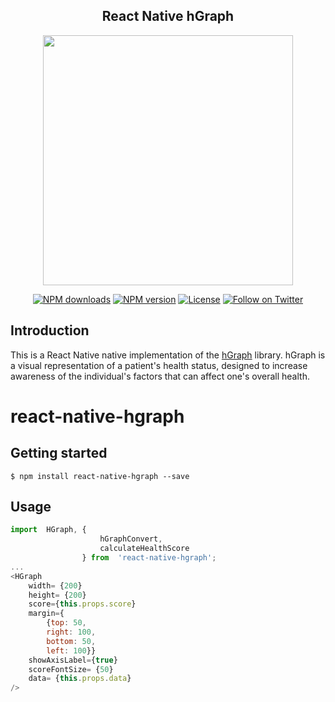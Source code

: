 
  <h2 align="center">React Native hGraph</h2>
<p align="center">
  <a href="http://hgraph.or">
    <img width="400" src="https://firebasestorage.googleapis.com/v0/b/health-score-6740b.appspot.com/o/development%2Fresources%2Fimages%2FSimulator%20Screen%20Shot%20-%20iPhone%208%20Plus%20-%202018-04-07%20at%2022.07.28.png?alt=media&token=48afa9ee-7256-4623-b335-6d1b6a257341"><br/>
  </a>

</p>

<p align="center">
  <a href="https://www.npmjs.com/package/react-native-human-api"><img src="https://img.shields.io/npm/dt/react-native-human-api.svg?style=flat-square" alt="NPM downloads"></a>
  <a href="https://www.npmjs.com/package/react-native-human-api"><img src="https://img.shields.io/npm/v/react-native-human-api.svg?style=flat-square" alt="NPM version"></a>
  <a href="/LICENSE"><img src="https://img.shields.io/aur/license/yaourt.svg?style=flat-square" alt="License"></a>
  <a href="https://twitter.com/citizenhealth"><img src="https://img.shields.io/twitter/follow/CitizenHealthio.svg?style=social&logo=twitter&label=Follow" alt="Follow on Twitter"></a>
</p>

## Introduction

This is a React Native native implementation of the  [hGraph](http://hgraph.org/) library. hGraph is a visual representation of a patient's health status, designed to increase awareness of the individual's factors that can affect one's overall health.

# react-native-hgraph

## Getting started

`$ npm install react-native-hgraph --save`


## Usage
```javascript
import  HGraph, { 
					hGraphConvert, 
					calculateHealthScore 
				} from  'react-native-hgraph';
...
<HGraph
	width= {200}
	height= {200}
	score={this.props.score}
	margin={
		{top: 50,
		right: 100,
		bottom: 50,
		left: 100}}
	showAxisLabel={true}
	scoreFontSize= {50}
	data= {this.props.data}
/>
```

